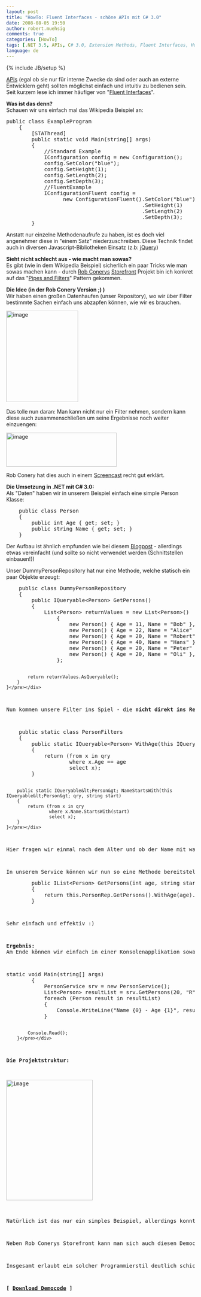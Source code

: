 ```yaml
---
layout: post
title: "HowTo: Fluent Interfaces - schöne APIs mit C# 3.0"
date: 2008-08-05 19:50
author: robert.muehsig
comments: true
categories: [HowTo]
tags: [.NET 3.5, APIs, C# 3.0, Extension Methods, Fluent Interfaces, HowTo, Linq2Sql, Storefront]
language: de
---
```

{% include JB/setup %}
<p><a href="http://de.wikipedia.org/wiki/Programmierschnittstelle">APIs</a> (egal ob sie nur für interne Zwecke da sind oder auch an externe Entwicklern geht) sollten möglichst einfach und intuitiv zu bedienen sein. <br>Seit kurzem lese ich immer häufiger von "<a href="http://en.wikipedia.org/wiki/Fluent_interface">Fluent Interfaces</a>".</p> <p><strong>Was ist das denn?<br></strong>Schauen wir uns einfach mal das Wikipedia Beispiel an:</p> <p> <div class="wlWriterSmartContent" id="scid:812469c5-0cb0-4c63-8c15-c81123a09de7:c0c4ffea-0b8f-4e35-9709-1f2d95d2c728" style="padding-right: 0px; display: inline; padding-left: 0px; float: none; padding-bottom: 0px; margin: 0px; padding-top: 0px"><pre name="code" class="c#">public class ExampleProgram
    {
        [STAThread]
        public static void Main(string[] args)
        {
            //Standard Example
            IConfiguration config = new Configuration();
            config.SetColor("blue");
            config.SetHeight(1);
            config.SetLength(2);
            config.SetDepth(3);
            //FluentExample
            IConfigurationFluent config = 
                  new ConfigurationFluent().SetColor("blue")
                                           .SetHeight(1)
                                           .SetLength(2)
                                           .SetDepth(3);
        }
</pre></div></p>
<p>Anstatt nur einzelne Methodenaufrufe zu haben, ist es doch viel angenehmer diese in "einem Satz" niederzuschreiben. Diese Technik findet auch in diversen Javascript-Bibliotheken Einsatz (z.b: <a href="http://jquery.com/">jQuery</a>)</p>
<p><strong>Sieht nicht schlecht aus - wie macht man sowas?</strong><br>Es gibt (wie in dem Wikipedia Beispiel) sicherlich ein paar Tricks wie man sowas machen kann - durch <a href="http://blog.wekeroad.com/">Rob Conerys</a> <a href="http://blog.wekeroad.com/mvc-storefront/">Storefront</a> Projekt bin ich konkret auf das "<a href="http://de.wikipedia.org/wiki/Pipes_and_Filters">Pipes and Filters</a>" Pattern gekommen.</p>
<p><strong>Die Idee (in der Rob Conery Version ;) )<br></strong>Wir haben einen großen Datenhaufen (unser Repository), wo wir über Filter bestimmte Sachen einfach uns abzapfen können, wie wir es brauchen.</p>
<p><a href="{{BASE_PATH}}/assets/wp-images/image492.png"><img style="border-right: 0px; border-top: 0px; border-left: 0px; border-bottom: 0px" height="244" alt="image" src="{{BASE_PATH}}/assets/wp-images/image-thumb470.png" width="192" border="0"></a>&nbsp;</p>
<p>Das tolle nun daran: Man kann nicht nur ein Filter nehmen, sondern kann diese auch zusammenschließen um seine Ergebnisse noch weiter einzuengen:</p>
<p><a href="{{BASE_PATH}}/assets/wp-images/image493.png"><img style="border-right: 0px; border-top: 0px; border-left: 0px; border-bottom: 0px" height="91" alt="image" src="{{BASE_PATH}}/assets/wp-images/image-thumb471.png" width="295" border="0"></a> </p>
<p>Rob Conery hat dies auch in einem <a href="http://blog.wekeroad.com/mvc-storefront/mvcstore-part-3/">Screencast</a> recht gut erklärt.</p>
<p><strong>Die Umsetzung in .NET mit C# 3.0:<br></strong>Als "Daten" haben wir in unserem Beispiel einfach eine simple Person Klasse:</p>
<div class="wlWriterSmartContent" id="scid:812469c5-0cb0-4c63-8c15-c81123a09de7:c63c79e6-4315-41be-a293-c99355363c3d" style="padding-right: 0px; display: inline; padding-left: 0px; float: none; padding-bottom: 0px; margin: 0px; padding-top: 0px"><pre name="code" class="c#">    public class Person
    {
        public int Age { get; set; }
        public string Name { get; set; }
    }</pre></div>
<p>Der Aufbau ist ähnlich empfunden wie bei diesem <a href="{{BASE_PATH}}/2008/07/09/howto-3-tier-3-schichten-architektur/">Blogpost</a> - allerdings etwas vereinfacht (und sollte so nicht verwendet werden (Schnittstellen einbauen!))</p>
<p>Unser DummyPersonRepository hat nur eine Methode, welche statisch ein paar Objekte erzeugt:</p>
<div class="wlWriterSmartContent" id="scid:812469c5-0cb0-4c63-8c15-c81123a09de7:6959de28-2f13-4cdc-ac22-507efaa38bec" style="padding-right: 0px; display: inline; padding-left: 0px; float: none; padding-bottom: 0px; margin: 0px; padding-top: 0px"><pre name="code" class="c#">    public class DummyPersonRepository 
    {
        public IQueryable&lt;Person&gt; GetPersons()
        {
            List&lt;Person&gt; returnValues = new List&lt;Person&gt;()
                {
                    new Person() { Age = 11, Name = "Bob" },
                    new Person() { Age = 22, Name = "Alice" },
                    new Person() { Age = 20, Name = "Robert" },
                    new Person() { Age = 40, Name = "Hans" },
                    new Person() { Age = 20, Name = "Peter" },
                    new Person() { Age = 20, Name = "Oli" },
                };

            return returnValues.AsQueryable();
        }
    }</pre></div>
<p>Nun kommen unsere Filter ins Spiel - die <strong>nicht direkt ins</strong> <strong>Repository</strong> kommen! Diese werden über "<a href="http://en.wikipedia.org/wiki/Extension_method">Extension Methods</a>" in einer seperaten Klasse implementiert:</p>
<div class="wlWriterSmartContent" id="scid:812469c5-0cb0-4c63-8c15-c81123a09de7:99a5ac25-69b9-4fd6-a491-8c94d3948c6d" style="padding-right: 0px; display: inline; padding-left: 0px; float: none; padding-bottom: 0px; margin: 0px; padding-top: 0px"><pre name="code" class="c#">    public static class PersonFilters
    {
        public static IQueryable&lt;Person&gt; WithAge(this IQueryable&lt;Person&gt; qry, int age)
        {
            return (from x in qry
                    where x.Age == age
                    select x);
        }

        public static IQueryable&lt;Person&gt; NameStartsWith(this IQueryable&lt;Person&gt; qry, string start)
        {
            return (from x in qry
                    where x.Name.StartsWith(start)
                    select x);
        }
    }</pre></div>
<p>Hier fragen wir einmal nach dem Alter und ob der Name mit was bestimmten beginnt - beides als "Extension Method".</p>
<p>In unserem Service können wir nun so eine Methode bereitstellen:
<div class="wlWriterSmartContent" id="scid:812469c5-0cb0-4c63-8c15-c81123a09de7:301f66c2-29cd-476e-9c48-e146e3e2105d" style="padding-right: 0px; display: inline; padding-left: 0px; float: none; padding-bottom: 0px; margin: 0px; padding-top: 0px"><pre name="code" class="c#">        public IList&lt;Person&gt; GetPersons(int age, string startsWith)
        {
            return this.PersonRep.GetPersons().WithAge(age).NameStartsWith(startsWith).ToList();
        }</pre></div></p>
<p>Sehr einfach und effektiv :)</p>
<p><strong>Ergebnis:<br></strong>Am Ende können wir einfach in einer Konsolenapplikation sowas aufrufen:</p>
<div class="wlWriterSmartContent" id="scid:812469c5-0cb0-4c63-8c15-c81123a09de7:b9c3b661-25ca-4d7b-9997-102640e00574" style="padding-right: 0px; display: inline; padding-left: 0px; float: none; padding-bottom: 0px; margin: 0px; padding-top: 0px"><pre name="code" class="c#">static void Main(string[] args)
        {
            PersonService srv = new PersonService();
            List&lt;Person&gt; resultList = srv.GetPersons(20, "R").ToList();
            foreach (Person result in resultList)
            {
                Console.WriteLine("Name {0} - Age {1}", result.Name, result.Age);
            }

            Console.Read();
        }</pre></div>
<p><strong>Die Projektstruktur:</strong></p>
<p><a href="{{BASE_PATH}}/assets/wp-images/image494.png"><img style="border-right: 0px; border-top: 0px; border-left: 0px; border-bottom: 0px" height="322" alt="image" src="{{BASE_PATH}}/assets/wp-images/image-thumb472.png" width="231" border="0"></a> </p>
<p>Natürlich ist das nur ein simples Beispiel, allerdings konnte ich dies bereits effektiv in einem Projekt einsetzen. </p>
<p>Neben Rob Conerys Storefront kann man sich auch diesen Democode von <a href="http://weblogs.asp.net/mikebosch/">Mike Bosch</a> anschauen (<a href="http://weblogs.asp.net/mikebosch/archive/2008/07/31/iqueryable-linq-to-sql-and-fluid-filters-for-data-access.aspx">Teil 1</a> &amp; <a href="http://weblogs.asp.net/mikebosch/archive/2008/08/01/part-ii-fluid-filters-iqueryable-and-linq-to-sql-for-easy-data-access.aspx">2</a>) - auch er findet diese Idee sehr cool :)</p>
<p>Insgesamt erlaubt ein solcher Programmierstil deutlich schickeren Code - wie bereits das Wikipedia Beispiel am Anfang gezeigt haben sollte.</p>
<p><strong>[ <a href="{{BASE_PATH}}/assets/files/democode/fluentinterfaces/fluentinterfaces.zip">Download Democode</a> ]</strong></p>
